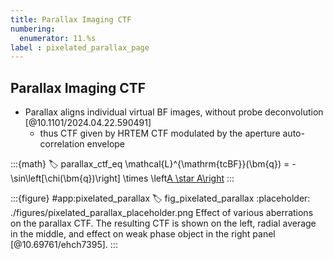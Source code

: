 ```yaml
---
title: Parallax Imaging CTF
numbering:
  enumerator: 11.%s
label : pixelated_parallax_page
---
```


## Parallax Imaging CTF

- Parallax aligns individual virtual BF images, without probe deconvolution [@10.1101/2024.04.22.590491]
  - thus CTF given by HRTEM CTF modulated by the aperture auto-correlation envelope

:::{math}
:label: parallax_ctf_eq
\mathcal{L}^{\mathrm{tcBF}}(\bm{q}) = - \sin\left[\chi(\bm{q})\right] \times \left[A \star A\right](\bm{q})
:::

:::{figure} #app:pixelated_parallax
:label: fig_pixelated_parallax
:placeholder: ./figures/pixelated_parallax_placeholder.png
Effect of various aberrations on the parallax CTF.
The resulting CTF is shown on the left, radial average in the middle, and effect on weak phase object in the right panel [@10.69761/ehch7395].
:::
